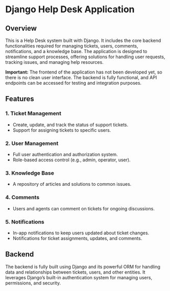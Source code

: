 # Django Help Desk Application

## Overview

This is a Help Desk system built with Django. It includes the core backend functionalities required for managing tickets, users, comments, notifications, and a knowledge base. The application is designed to streamline support processes, offering solutions for handling user requests, tracking issues, and managing help resources.

**Important:** The frontend of the application has not been developed yet, so there is no clean user interface. The backend is fully functional, and API endpoints can be accessed for testing and integration purposes.

## Features

### 1. **Ticket Management**
   - Create, update, and track the status of support tickets.
   - Support for assigning tickets to specific users.

### 2. **User Management**
   - Full user authentication and authorization system.
   - Role-based access control (e.g., admin, operator, user).

### 3. **Knowledge Base**
   - A repository of articles and solutions to common issues.

### 4. **Comments**
   - Users and agents can comment on tickets for ongoing discussions.

### 5. **Notifications**
   - In-app notifications to keep users updated about ticket changes.
   - Notifications for ticket assignments, updates, and comments.

## Backend
The backend is fully built using Django and its powerful ORM for handling data and relationships between tickets, users, and other entities. It leverages Django’s built-in authentication system for managing users, permissions, and security.

